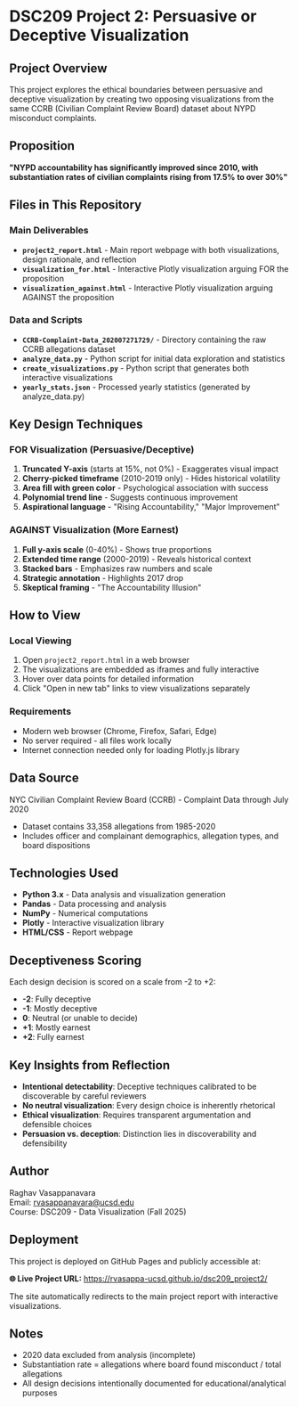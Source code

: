 # DSC209 Project 2: Persuasive or Deceptive Visualization

## Project Overview
This project explores the ethical boundaries between persuasive and deceptive visualization by creating two opposing visualizations from the same CCRB (Civilian Complaint Review Board) dataset about NYPD misconduct complaints.

## Proposition
**"NYPD accountability has significantly improved since 2010, with substantiation rates of civilian complaints rising from 17.5% to over 30%"**

## Files in This Repository

### Main Deliverables
- **`project2_report.html`** - Main report webpage with both visualizations, design rationale, and reflection
- **`visualization_for.html`** - Interactive Plotly visualization arguing FOR the proposition
- **`visualization_against.html`** - Interactive Plotly visualization arguing AGAINST the proposition

### Data and Scripts
- **`CCRB-Complaint-Data_202007271729/`** - Directory containing the raw CCRB allegations dataset
- **`analyze_data.py`** - Python script for initial data exploration and statistics
- **`create_visualizations.py`** - Python script that generates both interactive visualizations
- **`yearly_stats.json`** - Processed yearly statistics (generated by analyze_data.py)

## Key Design Techniques

### FOR Visualization (Persuasive/Deceptive)
1. **Truncated Y-axis** (starts at 15%, not 0%) - Exaggerates visual impact
2. **Cherry-picked timeframe** (2010-2019 only) - Hides historical volatility
3. **Area fill with green color** - Psychological association with success
4. **Polynomial trend line** - Suggests continuous improvement
5. **Aspirational language** - "Rising Accountability," "Major Improvement"

### AGAINST Visualization (More Earnest)
1. **Full y-axis scale** (0-40%) - Shows true proportions
2. **Extended time range** (2000-2019) - Reveals historical context
3. **Stacked bars** - Emphasizes raw numbers and scale
4. **Strategic annotation** - Highlights 2017 drop
5. **Skeptical framing** - "The Accountability Illusion"

## How to View

### Local Viewing
1. Open `project2_report.html` in a web browser
2. The visualizations are embedded as iframes and fully interactive
3. Hover over data points for detailed information
4. Click "Open in new tab" links to view visualizations separately

### Requirements
- Modern web browser (Chrome, Firefox, Safari, Edge)
- No server required - all files work locally
- Internet connection needed only for loading Plotly.js library

## Data Source
NYC Civilian Complaint Review Board (CCRB) - Complaint Data through July 2020
- Dataset contains 33,358 allegations from 1985-2020
- Includes officer and complainant demographics, allegation types, and board dispositions

## Technologies Used
- **Python 3.x** - Data analysis and visualization generation
- **Pandas** - Data processing and analysis
- **NumPy** - Numerical computations
- **Plotly** - Interactive visualization library
- **HTML/CSS** - Report webpage

## Deceptiveness Scoring
Each design decision is scored on a scale from -2 to +2:
- **-2**: Fully deceptive
- **-1**: Mostly deceptive
- **0**: Neutral (or unable to decide)
- **+1**: Mostly earnest
- **+2**: Fully earnest

## Key Insights from Reflection
- **Intentional detectability**: Deceptive techniques calibrated to be discoverable by careful reviewers
- **No neutral visualization**: Every design choice is inherently rhetorical
- **Ethical visualization**: Requires transparent argumentation and defensible choices
- **Persuasion vs. deception**: Distinction lies in discoverability and defensibility

## Author
Raghav Vasappanavara  
Email: rvasappanavara@ucsd.edu  
Course: DSC209 - Data Visualization (Fall 2025)

## Deployment
This project is deployed on GitHub Pages and publicly accessible at:

**🌐 Live Project URL:** https://rvasappa-ucsd.github.io/dsc209_project2/

The site automatically redirects to the main project report with interactive visualizations.

## Notes
- 2020 data excluded from analysis (incomplete)
- Substantiation rate = allegations where board found misconduct / total allegations
- All design decisions intentionally documented for educational/analytical purposes
